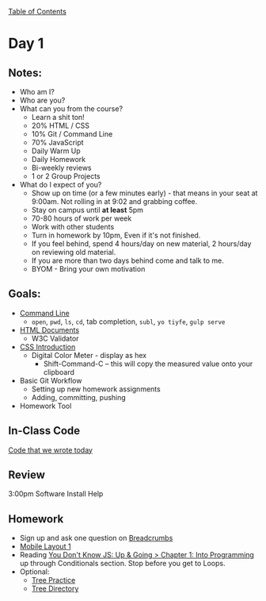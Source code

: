[Table of Contents](/README.md)

# Day 1

## Notes:
- Who am I?
- Who are you?
- What can you from the course?
	- Learn a shit ton!
	- 20% HTML / CSS
	- 10% Git / Command Line
	- 70% JavaScript
	- Daily Warm Up
	- Daily Homework
	- Bi-weekly reviews
	- 1 or 2 Group Projects
- What do I expect of you?
	- Show up on time (or a few minutes early) - that means in your seat at 9:00am. Not rolling in at 9:02 and grabbing coffee.
	- Stay on campus until **at least** 5pm
	- 70-80 hours of work per week
	- Work with other students
	- Turn in homework by 10pm, Even if it's not finished.
	- If you feel behind, spend 4 hours/day on new material, 2 hours/day on reviewing old material.
	- If you are more than two days behind come and talk to me.
	- BYOM - Bring your own motivation

## Goals:
* [Command Line](/units/command-line/README.md)
	- `open`, `pwd`, `ls`, `cd`, tab completion, `subl`, `yo tiyfe`, `gulp serve`
* [HTML Documents](/units/html-documents/README.md)
	* W3C Validator
* [CSS Introduction](/units/css-introduction/README.md)
	* Digital Color Meter - display as hex
		* Shift-Command-C – this will copy the measured value onto your clipboard
* Basic Git Workflow
	* Setting up new homework assignments
	* Adding, committing, pushing
* Homework Tool

## In-Class Code
[Code that we wrote today](/notes/day-01/code)

## Review
3:00pm Software Install Help

## Homework
* Sign up and ask one question on [Breadcrumbs](http://tiy.breadcrumbsqa.com/)
* [Mobile Layout 1](https://github.com/TIY-Austin-Front-End-Engineering/mobile-layout-1)
* Reading [You Don't Know JS: Up & Going > Chapter 1: Into Programming](https://github.com/getify/You-Dont-Know-JS/blob/master/up%20&%20going/ch1.md) up through Conditionals section. Stop before you get to Loops.
* Optional:
	* [Tree Practice](https://github.com/TIY-Austin-Front-End-Engineering/tree-practice)
	* [Tree Directory](https://github.com/TIY-Austin-Front-End-Engineering/tree-directory)